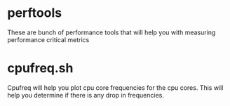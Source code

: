 # perftools
These are bunch of performance tools that will help you with measuring performance critical metrics


# cpufreq.sh 

Cpufreq will help you plot cpu core frequencies for the cpu cores. This will help you determine if there is any drop in frequencies.
